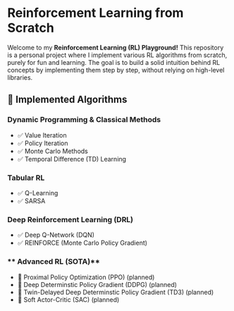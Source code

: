 # Reinforcement Learning from Scratch

Welcome to my **Reinforcement Learning (RL) Playground!** This repository is a personal project where I implement various RL algorithms from scratch, purely for fun and learning. The goal is to build a solid intuition behind RL concepts by implementing them step by step, without relying on high-level libraries.

## 📌 Implemented Algorithms

### **Dynamic Programming & Classical Methods**
- ✅ Value Iteration
- ✅ Policy Iteration
- ✅ Monte Carlo Methods
- ✅ Temporal Difference (TD) Learning

### **Tabular RL**
- ✅ Q-Learning
- ✅ SARSA

### **Deep Reinforcement Learning (DRL)**
- ✅ Deep Q-Network (DQN)
- ✅ REINFORCE (Monte Carlo Policy Gradient)


### ** Advanced RL (SOTA)**
- 🔄 Proximal Policy Optimization (PPO) (planned)
- 🔄 Deep Determinstic Policy Gradient (DDPG) (planned)
- 🔄 Twin-Delayed Deep Determinstic Policy Gradient (TD3) (planned)
- 🔄 Soft Actor-Critic (SAC) (planned)

